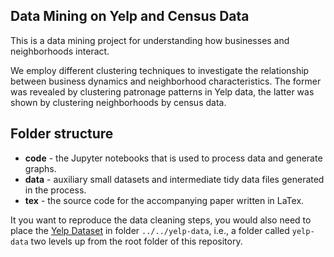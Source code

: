 Data Mining on Yelp and Census Data 
-------------------------------------

This is a data mining project for understanding how businesses and neighborhoods interact.

We employ different clustering techniques to investigate the relationship between business dynamics
 and neighborhood characteristics. The former was revealed by clustering patronage patterns in Yelp data,
 the latter was shown by clustering neighborhoods by census data.

## Folder structure

- **code** - the Jupyter notebooks that is used to process data and generate graphs.
- **data** - auxiliary small datasets and intermediate tidy data files generated in the process.
- **tex** - the source code for the accompanying paper written in LaTex.

It you want to reproduce the data cleaning steps, you would also need to place the
[Yelp Dataset](https://www.yelp.com/dataset) in folder `../../yelp-data`, i.e.,
a folder called `yelp-data` two levels up from the root folder of this repository.